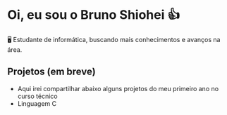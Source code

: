 # Oi, eu sou o Bruno Shiohei 👍

🖥️ Estudante de informática, buscando mais conhecimentos e avanços na área.

## Projetos (em breve)
- Aqui irei compartilhar abaixo alguns projetos do meu primeiro ano no curso técnico
- Linguagem C

<!---
shioheii/shioheii is a ✨ special ✨ repository because its `README.md` (this file) appears on your GitHub profile.
You can click the Preview link to take a look at your changes.
--->

